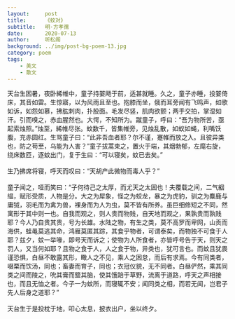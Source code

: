 ```yaml
---
layout:     post
title:      《蚊对》
subtitle:   明·方孝孺
date:       2020-07-13
author:     听松阁
background: ../img/post-bg-poem-13.jpg
category: poem
tags:
    - 美文
    - 散文
---
```


天台生困暑，夜卧絺帷中，童子持翣飏于前，适甚就睡。久之，童子亦睡，投翣倚床，其音如雷。生惊寤，以为风雨且至也。抱膝而坐，俄而耳旁闻有飞鸣声，如歌如诉，如怨如慕，拂肱刺肉，扑股面。毛发尽竖，肌肉欲颤；两手交拍，掌湿如汗。引而嗅之，赤血腥然也。大愕，不知所为。蹴童子，呼曰：“吾为物所苦，亟起索烛照。”烛至，絺帷尽张。蚊数千，皆集帷旁，见烛乱散，如蚁如蝇，利嘴饫腹，充赤圆红。生骂童子曰：“此非吾血者耶？尔不谨，蹇帷而放之入。且彼异类也，防之苟至，乌能为人害？”童子拔蒿束之，置火于端，其烟勃郁，左麾右旋，绕床数匝，逐蚊出门，复于生曰：“可以寝矣，蚊已去矣。”
<br><br>
生乃拂席将寝，呼天而叹曰：“天胡产此微物而毒人乎？”
<br><br>
童子闻之，哑而笑曰：“子何待己之太厚，而尤天之太固也！夫覆载之间，二气絪緼，赋形受质，人物是分。大之为犀象，怪之为蛟龙，暴之为虎豹，驯之为麋鹿与庸狨，羽毛而为禽为兽，裸身而为人为虫，莫不皆有所养。虽巨细修短之不同，然寓形于其中则一也。自我而观之，则人贵而物贱，自天地而观之，果孰贵而孰贱耶？今人乃自贵其贵，号为长雄。水陆之物，有生之类，莫不高罗而卑网，山贡而海供，蛙黾莫逃其命，鸿雁莫匿其踪，其食乎物者，可谓泰矣，而物独不可食于人耶？兹夕，蚊一举喙，即号天而诉之；使物为人所食者，亦皆呼号告于天，则天之罚人，又当何如耶？且物之食于人，人之食于物，异类也，犹可言也。而蚊且犹畏谨恐惧，白昼不敢露其形，瞰人之不见，乘人之困怠，而后有求焉。今有同类者，啜栗而饮汤，同也；畜妻而育子，同也；衣冠仪貌，无不同者。白昼俨然，乘其同类之间而陵之，吮其膏而盬其脑，使其饿踣于草野，流离于道路，呼天之声相接也，而且无恤之者。今子一为蚊所，而寝辄不安；闻同类之相，而若无闻，岂君子先人后身之道耶？”
<br><br>
天台生于是投枕于地，叩心太息，披衣出户，坐以终夕。
